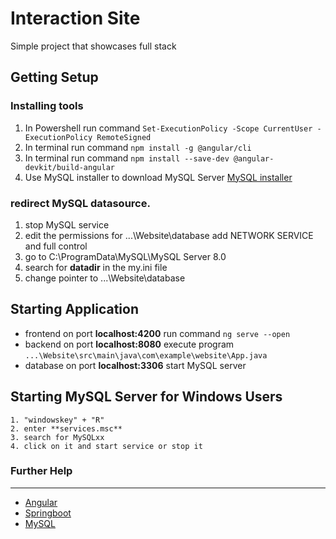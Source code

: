 # Interaction Site

Simple project that showcases full stack

## Getting Setup 

### Installing tools

 1. In Powershell run command `Set-ExecutionPolicy -Scope CurrentUser -ExecutionPolicy RemoteSigned`  
 3. In terminal run command  `npm install -g @angular/cli` 
 4. In terminal run command `npm install --save-dev @angular-devkit/build-angular` 
 5. Use MySQL installer to download MySQL Server [MySQL installer](https://dev.mysql.com/downloads/) 

### redirect MySQL datasource.

 1. stop MySQL service
 2. edit the permissions for ...\Website\database add NETWORK SERVICE and full control
 3. go to C:\ProgramData\MySQL\MySQL Server 8.0
 4. search for **datadir** in the my.ini file
 5. change pointer to ...\Website\database


## Starting Application
- frontend on port **localhost:4200**  run command `ng serve --open`
- backend on port **localhost:8080**   execute program `...\Website\src\main\java\com\example\website\App.java`
- database on port **localhost:3306**  start MySQL server 


## Starting MySQL Server for Windows Users
    1. "windowskey" + "R" 
    2. enter **services.msc**
    3. search for MySQLxx
    4. click on it and start service or stop it
    

### Further Help
---
- [Angular](https://angular.io/)
- [Springboot](https://start.spring.io/)
- [MySQL](https://dev.mysql.com/downloads/)
 
 
 
